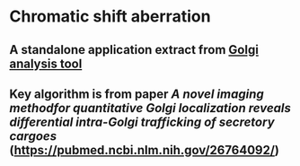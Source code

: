 # Chromatic shift aberration


## A standalone application extract from [Golgi analysis tool](https://github.com/JiaaZe/Golgi-analysis-tool) 
## Key algorithm is from paper _A novel imaging methodfor quantitative Golgi localization reveals differential intra-Golgi trafficking of secretory cargoes_ (https://pubmed.ncbi.nlm.nih.gov/26764092/)
